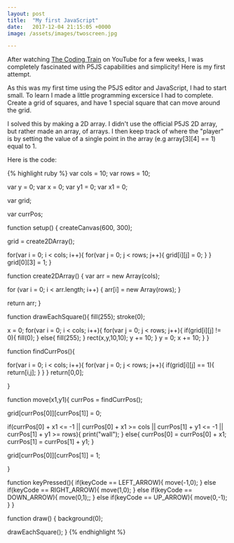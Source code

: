 ```yaml
---
layout: post
title:  "My first JavaScript"
date:   2017-12-04 21:15:05 +0000
image: /assets/images/twoscreen.jpg

---
```

After watching [The Coding Train](https://www.youtube.com/user/shiffman) on YouTube for a few weeks, I was completely fascinated with P5JS capabilities and simplicity! Here is my first attempt.

As this was my first time using the P5JS editor and JavaScript, I had to start small. To learn I made a little programming excersice I had to complete. Create a grid of squares, and have 1 special square that can move around the grid.

I solved this by making a 2D array. I didn't use the official P5JS 2D array, but rather made an array, of arrays. I then keep track of where the "player" is by setting the value of a single point in the array (e.g array[3][4] == 1) equal to 1.

Here is the code:

{% highlight ruby %}
var cols = 10;
var rows = 10;

var y = 0;
var x = 0;
var y1 = 0;
var x1 = 0;

var grid;

var currPos;

function setup() {
  createCanvas(600, 300);

  grid = create2DArray();
  
  for(var i = 0; i < cols; i++){
    for(var j = 0; j < rows; j++){
      grid[i][j] = 0;
    }
  }
  grid[0][3] = 1;
}

function create2DArray() {
  var arr = new Array(cols);

  for (var i = 0; i < arr.length; i++) {
    arr[i] = new Array(rows);
  }

  return arr;
}

function drawEachSquare(){
  fill(255);
  stroke(0);
  
  x = 0;
  for(var i = 0; i < cols; i++){
    for(var j = 0; j < rows; j++){
      if(grid[i][j] != 0){
        fill(0);
      } else{
        fill(255);
      }
      rect(x,y,10,10);
      y += 10;
    }
    y = 0;
    x += 10;
  }
}

function findCurrPos(){
  
  for(var i = 0; i < cols; i++){
    for(var j = 0; j < rows; j++){
      if(grid[i][j] == 1){
        return[i,j];
      }
    }
  }
  return[0,0];
  
}

function move(x1,y1){
  currPos = findCurrPos();
  
  grid[currPos[0]][currPos[1]] = 0;
  
  if(currPos[0] + x1 <= -1 || currPos[0] + x1 >= cols || currPos[1] + y1 <= -1 || currPos[1] + y1 >= rows){
    print("wall");
  }
  else{
    currPos[0] = currPos[0] + x1;
    currPos[1] = currPos[1] + y1;
  }
  
  grid[currPos[0]][currPos[1]] = 1;
 
  
}

function keyPressed(){
  if(keyCode == LEFT_ARROW){
    move(-1,0);
  } else if(keyCode == RIGHT_ARROW){
    move(1,0);
  } else if(keyCode == DOWN_ARROW){
    move(0,1);;
  } else if(keyCode == UP_ARROW){
    move(0,-1);
  }
}

function draw() {
  background(0);
  
  drawEachSquare();
}
{% endhighlight %}